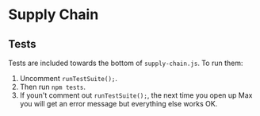# Supply Chain

## Tests

Tests are included towards the bottom of `supply-chain.js`. To run them:

 1. Uncomment `runTestSuite();`.
 2. Then run `npm tests`.
 3. If youn't comment out `runTestSuite();`, the next time you open up Max you will get an error message but everything else works OK.
